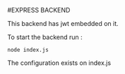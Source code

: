 #EXPRESS BACKEND


This backend has jwt embedded on it.

To start the backend run :

```
node index.js
```

The configuration exists on index.js